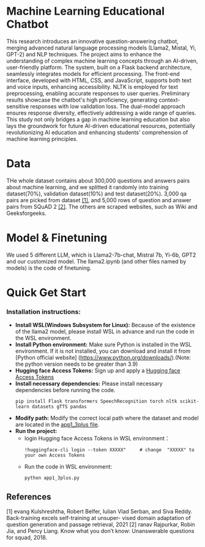 
# Machine Learning Educational Chatbot
This research introduces an innovative question-answering chatbot, merging advanced natural language processing models (Llama2, Mistal, Yi, GPT-2) and NLP techniques. The project aims to enhance the understanding of complex machine learning concepts through an AI-driven, user-friendly platform. The system, built on a Flask backend architecture, seamlessly integrates models for efficient processing. The front-end interface, developed with HTML, CSS, and JavaScript, supports both text and voice inputs, enhancing accessibility. NLTK is employed for text preprocessing, enabling accurate responses to user queries. Preliminary results showcase the chatbot's high proficiency, generating context-sensitive responses with low validation loss. The dual-model approach ensures response diversity, effectively addressing a wide range of queries. This study not only bridges a gap in machine learning education but also lays the groundwork for future AI-driven educational resources, potentially revolutionizing AI education and enhancing students' comprehension of machine learning principles.
# Data
THe whole dataset contains about 300,000 questions and answers pairs about machine learning, and we splitted it randomly into training dataset(70%), validation dataset(10%) and test dataset(20%). 3,000 qa pairs are picked from dataset [[1]](#1), and 5,000 rows of question and answer pairs from SQuAD 2 [[2]](#2). The others are scraped websites, such as Wiki and Geeksforgeeks.
# Model & Finetuning
We used 5 different LLM, which is Llama2-7b-chat, Mistral 7b, Yi-6b, GPT2 and our customized model. The llama2.ipynb (and other files named by models) is the code of finetuning.
# Quick Get Start
### Installation instructions:
- **Install WSL(Windows Subsystem for Linux):** Because of the existence of the llama2 model, please install WSL in advance and run the code in the WSL environment.
- **Install Python environment:** Make sure Python is installed in the WSL environment. If it is not installed, you can download and install it from [Python official website] (https://www.python.org/downloads/).(Note: the python version needs to be greater than 3.9)
- **Hugging face Access Tokens:** Sign up and apply a [Hugging face Access Tokens](https://huggingface.co/settings/tokens)
- **Install necessary dependencies:** Please install necessary dependencies before running the code.
    ```
    pip install Flask transformers SpeechRecognition torch nltk scikit-learn datasets gTTS pandas
    ```
- **Modify path:** Modify the correct local path where the dataset and model are located in the [app1_3plus file](https://github.com/SjieZ/QAforML/blob/main/app1_3plus.py).
- **Run the project:**
  - login Hugging face Access Tokens in WSL environment：
    ```
    !huggingface-cli login --token XXXXX"     # change  "XXXXX" to your own Access Tokens
    ```
  - Run the code in WSL environment:
    ```
    python app1_3plus.py
    ```

## References
<a id="1">[1]</a> 
evang Kulshreshtha, Robert Belfer, Iulian Vlad Serban, and
Siva Reddy. Back-training excels self-training at unsuper-
vised domain adaptation of question generation and passage
retrieval, 2021
<a id="2">[2]</a> 
ranav Rajpurkar, Robin Jia, and Percy Liang. Know what
you don’t know: Unanswerable questions for squad, 2018.
